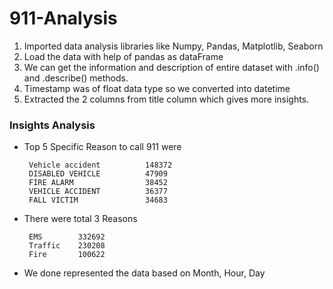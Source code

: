 # 911-Analysis

1) Imported data analysis libraries like Numpy, Pandas, Matplotlib, Seaborn
2) Load the data with help of pandas as dataFrame
3) We can get the information and description of entire dataset with .info() and .describe() methods.
4) Timestamp was of float data type so we converted into datetime 
5) Extracted the 2 columns from title column which gives more insights.

### Insights Analysis 

* Top 5 Specific Reason to call 911 were
    
       Vehicle accident          148372
       DISABLED VEHICLE          47909
       FIRE ALARM                38452
       VEHICLE ACCIDENT          36377
       FALL VICTIM               34683
    
* There were total 3 Reasons

       EMS        332692
       Traffic    230208
       Fire       100622
        
* We done represented the data based on Month, Hour, Day 
